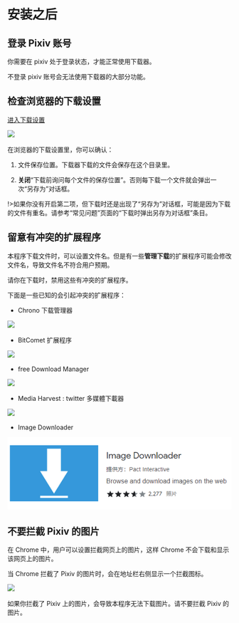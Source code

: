 # 安装之后

## 登录 Pixiv 账号

你需要在 pixiv 处于登录状态，才能正常使用下载器。

不登录 pixiv 账号会无法使用下载器的大部分功能。

## 检查浏览器的下载设置

[进入下载设置](chrome://settings/downloads)

![](./images/20211111174908.png)

在浏览器的下载设置里，你可以确认：

1. 文件保存位置。下载器下载的文件会保存在这个目录里。

2. **关闭**“下载前询问每个文件的保存位置”。否则每下载一个文件就会弹出一次“另存为”对话框。

!>如果你没有开启第二项，但下载时还是出现了“另存为”对话框，可能是因为下载的文件有重名。请参考“常见问题”页面的“下载时弹出另存为对话框”条目。

## 留意有冲突的扩展程序

本程序下载文件时，可以设置文件名。但是有一些**管理下载**的扩展程序可能会修改文件名，导致文件名不符合用户预期。

请你在下载时，禁用这些有冲突的扩展程序。

下面是一些已知的会引起冲突的扩展程序：

- Chrono 下载管理器

![](./images/2021-11-12_174410.png)

- BitComet 扩展程序

![](./images/2021-11-12_174403.png)

- free Download Manager

![](./images/2021-11-12_174418.png)

- Media Harvest : twitter 多媒體下載器

![](./images/2022-01-06_212820.png)

- Image Downloader 

![](./images/20220310221554.png)

## 不要拦截 Pixiv 的图片

在 Chrome 中，用户可以设置拦截网页上的图片，这样 Chrome 不会下载和显示该网页上的图片。

当 Chrome 拦截了 Pixiv 的图片时，会在地址栏右侧显示一个拦截图标。

![](./images/2021-11-11_180406.png)

如果你拦截了 Pixiv 上的图片，会导致本程序无法下载图片。请不要拦截 Pixiv 的图片。
